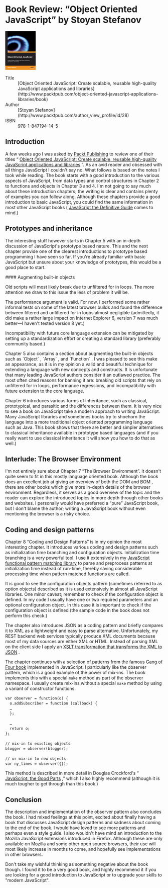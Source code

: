 # Book Review: “Object Oriented JavaScript” by Stoyan Stefanov

![](object-oriented-javascript.png)

<dl>
<dt>Title</dt><dd>
 [Object Oriented JavaScript: Create scalable, reusable high-quality JavaScript applications and libraries](http://www.packtpub.com/object-oriented-javascript-applications-libraries/book) 
</dd><dt>Author</dt><dd>
 [Stoyan Stefanov](http://www.packtpub.com/author_view_profile/id/28) 
</dd><dt>ISBN</dt><dd>
978-1-847194-14-5
</dd>
</dl>

## Introduction

A few weeks ago I was asked by [Packt Publishing](http://www.packtpub.com/) to review one of their titles “ [Object Oriented JavaScript: Create scalable, reusable high-quality JavaScript applications and libraries](http://www.packtpub.com/object-oriented-javascript-applications-libraries/book) ”. As an avid reader and obsessed with all things JavaScript I couldn't say no. What follows is based on the notes I took while reading. The book starts with a good introduction to the various aspects of JavaScript, from data types and control structures in Chapter 2 to functions and objects in Chapter 3 and 4. I'm not going to say much about these introduction chapters; the writing is clear and contains plenty of examples you can follow along. Although these chapters provide a good introduction to basic JavaScript, you could find the same information in most other JavaScript books ( [JavaScript the Definitive Guide](http://oreilly.com/catalog/9780596000486/) comes to mind.)

## Prototypes and inheritance

The interesting stuff however starts in Chapter 5 with an in-depth discussion of JavaScript's prototype based nature. This and the next chapter provide one of the clearest introductions to prototype based programming I have seen so far. If you're already familiar with basic JavaScript but unsure about your knowledge of prototypes, this would be a good place to start.
<div class="sidebar">
#### Augmenting built-in objects

Old scripts will most likely break due to unfiltered for in loops. The more attention we draw to this issue the less of problem it will be.

The performance argument is valid. For now. I performed some rather informal tests on some of the latest browser builds and found the difference between filtered and unfiltered for in loops almost negligible (admittedly, it did make a rather large impact on Internet Explorer 6, version 7 was much better―I haven't tested version 8 yet.)

Incompatibility with future core language extension can be mitigated by setting up a standardization effort or creating a standard library (preferably community based.)
</div>
Chapter 5 also contains a section about augmenting the built-in objects such as `Object` , `Array` , and `Function` . I was pleased to see this make an appearance, as it is in my opinion a valid and beautiful technique for extending a language with new concepts and constructs. It is unfortunate that many leading JavaScript authors consider it an outlawed practice. The most often cited reasons for banning it are: breaking old scripts that rely on unfiltered for in loops, performance regressions, and incompatibility with future extension to the core language.

Chapter 6 introduces various forms of inheritance, such as classical, prototypical, and parasitic and the differences between them. It is very nice to see a book on JavaScript take a modern approach to writing JavaScript. Many JavaScript libraries and sometimes books try to shoehorn the language into a more traditional object oriented programming language such as Java. This book shows that there are better and simpler alternatives to classical inheritance available in prototype based languages (and if you really want to use classical inheritance it will show you how to do that as well.)

## Interlude: The Browser Environment

I'm not entirely sure about Chapter 7 “The Browser Environment”. It doesn't quite seem to fit in this mostly language oriented book. Although the book does an excellent job at giving an overview of both the DOM and BOM , there are other books which give more in-depth details of the browser environment. Regardless, it serves as a good overview of the topic and the reader can explore the introduced topics in more depth through other books and websites. I personally would have preferred a “pure” JavaScript book, but I don't blame the author; writing a JavaScript book without even mentioning the browser is a risky choice.

## Coding and design patterns

Chapter 8 “Coding and Design Patterns” is in my opinion the most interesting chapter. It introduces various coding and design patterns such as initialization time branching and configuration objects. Initialization time branching is a very powerful tool. I use it extensively in my [JavaScript functional pattern matching library](http://www.bramstein.com/projects/jfun/) to parse and preprocess patterns at initialization time instead of run-time, thereby saving considerable processing time when pattern matched functions are called.

It is good to see the configuration objects pattern (sometimes referred to as option objects) described as it is used extensively in almost all JavaScript libraries. One minor caveat; remember to check if the configuration object is defined. In my code I usually have one or two required parameters and an optional configuration object. In this case it is important to check if the configuration object is defined (the sample code in the book does not perform this check.)

The chapter also introduces JSON as a coding pattern and briefly compares it to XML as a lightweight and easy to parse alternative. Unfortunately, my REST backend web services typically produce XML documents because most of my data sources are either XML or HTML. Instead of parsing XML on the client side I apply an [XSLT transformation that transforms the XML to JSON](http://www.bramstein.com/projects/xsltjson/) .

The chapter continues with a selection of patterns from the famous [Gang of Four book](http://www.amazon.com/Design-Patterns-Object-Oriented-Addison-Wesley-Professional/dp/0201633612) implemented in JavaScript. I particularly like the observer pattern, which is a good example of the power of mix-ins. The book implements this with a special `make` method as part of the observer namespace. I usually create mix-ins without a special `make` method by using a variant of constructor functions.

    var observer = function(o) {
      o.addSubscriber = function (callback) {
      …
      };
    
      …
      return o;
    };
    
    // mix-in to existing objects
    blogger = observer(blogger);
    
    // or mix-in to new objects
    var ny_times = observer({});

This method is described in more detail in Douglas Crockford's “ [JavaScript: the Good Parts](http://oreilly.com/catalog/9780596517748/) ,” which I also highly recommend (although it is much tougher to get through than this book.)

## Conclusion

The description and implementation of the observer pattern also concludes the book. I had mixed feelings at this point, excited about finally having a book that discusses JavaScript design patterns and sadness about coming to the end of the book. I would have loved to see more patterns and perhaps even a style guide. I also wouldn't have mind an introduction to the Mozilla JavaScript extensions introduced in Firefox. Although these are only available on Mozilla and some other open source browsers, their use will most likely increase in months to come, and hopefully see implementations in other browsers.

Don't take my wishful thinking as something negative about the book though. I found it to be a very good book, and highly recommend it if you are looking for a good introduction to JavaScript or to upgrade your skills to "modern JavaScript".
